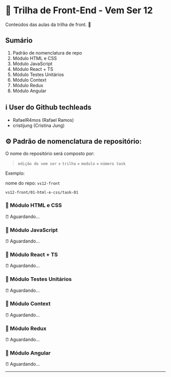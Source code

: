 # 🚀 Trilha de Front-End - Vem Ser 12

Conteúdos das aulas da trilha de front. 💙

## Sumário

1. Padrão de nomenclatura de repo
1. Módulo HTML e CSS
1. Módulo JavaScript
1. Módulo React + TS
1. Módulo Testes Unitários
1. Módulo Context
1. Módulo Redux
1. Módulo Angular

## ℹ️ User do Github techleads
- RafaelR4mos (Rafael Ramos)
- cristijung (Cristina Jung)

## ⚙️ Padrão de nomenclatura de repositório:

O nome do repositório será composto por:

> `edição do vem ser` + `trilha` + `modulo` + `número task`

Exemplo:

nome do repo: `vs12-front`

```
vs12-front/01-html-e-css/task-01
```

### 📂 Módulo HTML e CSS

⏰ Aguardando...

### 📂 Módulo JavaScript

⏰ Aguardando...

### 📂 Módulo React + TS

⏰ Aguardando...

### 📂 Módulo Testes Unitários

⏰ Aguardando...

### 📂 Módulo Context

⏰ Aguardando...

### 📂 Módulo Redux

⏰ Aguardando...

### 📂 Módulo Angular

⏰ Aguardando...

---
